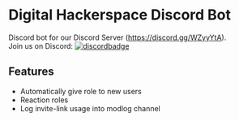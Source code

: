 # Digital Hackerspace Discord Bot
Discord bot for our Discord Server (https://discord.gg/WZyyYtA).  
Join us on Discord: [![discordbadge](https://img.shields.io/discord/565788276397441025?color=%237289DA&label=%20&logo=discord&logoColor=white&style=flat-square)](https://discord.gg/WZyyYtA)

## Features
* Automatically give role to new users
* Reaction roles
* Log invite-link usage into modlog channel
 
